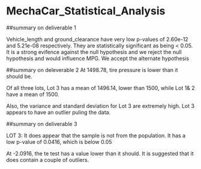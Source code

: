 # MechaCar_Statistical_Analysis

##summary on deliverable 1

Vehicle_length and ground_clearance have very low p-values of 2.60e-12 and 5.21e-08 respectively. They are statistically significant as being < 0.05. It is a strong evifence against the null hypothesis and we reject the null hypothesis and would influence MPG. We accept the alternate hypothesis

##summary  on deleverable 2
At 1498.78, tire pressure is lower than it should be.

Of all three lots, Lot 3 has a mean of 1496.14, lower than 1500, while Lot 1& 2 have a mean of 1500.

Also, the variance and standard deviation for Lot 3 are extremely high. Lot 3 appears to have an outlier puling the data.

##summary on deliverable 3

LOT 3: It does appear that the sample is not from the population. It has a low p-value of 0.0416, which is below 0.05

At -2.0916, the te test has a value lower than it should. It is suggested that it does contain a couple of outliers.

